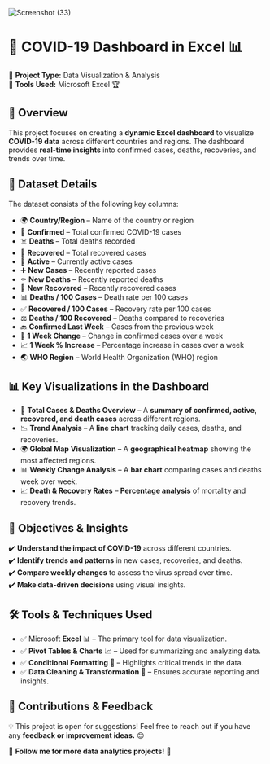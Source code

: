 ![Screenshot (33)](https://github.com/user-attachments/assets/ebf90602-1781-4ca8-ab02-d5ca79b4b163)
# 🦠 COVID-19 Dashboard in Excel 📊  

📌 **Project Type:** Data Visualization & Analysis  
📌 **Tools Used:** Microsoft Excel 🏆  

## 🌟 Overview  
This project focuses on creating a **dynamic Excel dashboard** to visualize **COVID-19 data** across different countries and regions. The dashboard provides **real-time insights** into confirmed cases, deaths, recoveries, and trends over time.  

## 📂 Dataset Details  
The dataset consists of the following key columns:  

- 🌍 **Country/Region** – Name of the country or region  
- 🔢 **Confirmed** – Total confirmed COVID-19 cases  
- ☠️ **Deaths** – Total deaths recorded  
- 💪 **Recovered** – Total recovered cases  
- 🔴 **Active** – Currently active cases  
- ➕ **New Cases** – Recently reported cases  
- ⚰️ **New Deaths** – Recently reported deaths  
- 🏥 **New Recovered** – Recently recovered cases  
- 📊 **Deaths / 100 Cases** – Death rate per 100 cases  
- ✅ **Recovered / 100 Cases** – Recovery rate per 100 cases  
- ⚖️ **Deaths / 100 Recovered** – Deaths compared to recoveries  
- 🔙 **Confirmed Last Week** – Cases from the previous week  
- 🔄 **1 Week Change** – Change in confirmed cases over a week  
- 📈 **1 Week % Increase** – Percentage increase in cases over a week  
- 🌏 **WHO Region** – World Health Organization (WHO) region  

## 📊 Key Visualizations in the Dashboard  
- 🚀 **Total Cases & Deaths Overview** – A **summary of confirmed, active, recovered, and death cases** across different regions.  
- 📉 **Trend Analysis** – A **line chart** tracking daily cases, deaths, and recoveries.  
- 🌍 **Global Map Visualization** – A **geographical heatmap** showing the most affected regions.  
- 📊 **Weekly Change Analysis** – A **bar chart** comparing cases and deaths week over week.  
- 📈 **Death & Recovery Rates** – **Percentage analysis** of mortality and recovery trends.  

## 🎯 Objectives & Insights  
✔️ **Understand the impact of COVID-19** across different countries.  
✔️ **Identify trends and patterns** in new cases, recoveries, and deaths.  
✔️ **Compare weekly changes** to assess the virus spread over time.  
✔️ **Make data-driven decisions** using visual insights.  

## 🛠️ Tools & Techniques Used  
- ✅ Microsoft **Excel** 📊 – The primary tool for data visualization.  
- ✅ **Pivot Tables & Charts** 📈 – Used for summarizing and analyzing data.  
- ✅ **Conditional Formatting** 🎨 – Highlights critical trends in the data.  
- ✅ **Data Cleaning & Transformation** 🧹 – Ensures accurate reporting and insights.  

## 📢 Contributions & Feedback  
💡 This project is open for suggestions! Feel free to reach out if you have any **feedback or improvement ideas.** 😊  

📍 **Follow me for more data analytics projects!** 🚀 

